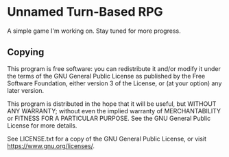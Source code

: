 # Unnamed Turn-Based RPG

A simple game I'm working on. Stay tuned for more progress.

## Copying

This program is free software: you can redistribute it and/or modify it
under the terms of the GNU General Public License as published by the Free
Software Foundation, either version 3 of the License, or (at your option) any
later version.

This program is distributed in the hope that it will be useful, but WITHOUT ANY
WARRANTY; without even the implied warranty of MERCHANTABILITY or FITNESS FOR A
PARTICULAR PURPOSE.  See the GNU General Public License for more details.

See LICENSE.txt for a copy of the GNU General Public License, or visit
<https://www.gnu.org/licenses/>.
